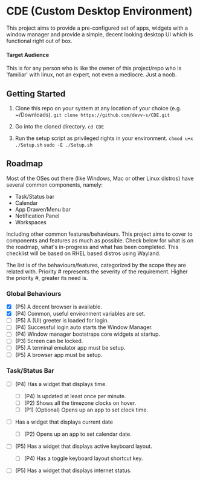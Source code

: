 # CDE (Custom Desktop Environment)

This project aims to provide a pre-configured set of apps, widgets with a window manager and provide a simple, decent looking desktop UI which is functional right out of box.

#### Target Audience
This is for any person who is like the owner of this project/repo who is 'familiar' with linux, not an expert, not even a mediocre. Just a noob.

## Getting Started
1. Clone this repo on your system at any location of your choice (e.g. ~/Downloads).
	`git clone https://github.com/devv-s/CDE.git`

2. Go into the cloned directory.
	`cd CDE`

3. Run the setup script as privileged rights in your environment.
	`chmod u+x ./Setup.sh`
	`sudo -E ./Setup.sh`


## Roadmap

Most of the OSes out there (like Windows, Mac or other Linux distros) have several common components, namely:

- Task/Status bar
- Calendar
- App Drawer/Menu bar
- Notification Panel
- Workspaces

Including other common features/behaviours. This project aims to cover to components and features as much as possible. Check below for what is on the roadmap, what's in-progress and what has been completed. This checklist will be based on RHEL based distros using Wayland.

The list is of the behaviours/features, categorized by the scope they are related with. Priority # represents the severity of the requirement. Higher the priority #, greater its need is.

### Global Behaviours

- [x] (P5) A decent browser is available.
- [x] (P4) Common, useful environment variables are set.
- [ ] (P5) A (UI) greeter is loaded for login.
- [ ] (P4) Successful login auto starts the Window Manager.
- [ ] (P4) Window manager bootstraps core widgets at startup.
- [ ] (P3) Screen can be locked.
- [ ] (P5) A terminal emulator app must be setup.
- [ ] (P5) A browser app must be setup.

### Task/Status Bar

- [ ] (P4) Has a widget that displays time.
    - [ ] (P4) Is updated at least once per minute.
    - [ ] (P2) Shows all the timezone clocks on hover.
    - [ ] (P1) (Optional) Opens up an app to set clock time. 
- [ ] Has a widget that displays current date
    - [ ] (P2) Opens up an app to set calendar date. 
- [ ] (P5) Has a widget that displays active keyboard layout. 
    - [ ] (P4) Has a toggle keyboard layout shortcut key.
- [ ] (P5) Has a widget that displays internet status. 



